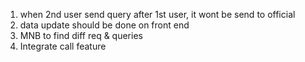 1. when 2nd user send query after 1st user, it wont be send to official
2. data update should be done on front end
3. MNB to find diff req & queries
4. Integrate call feature
